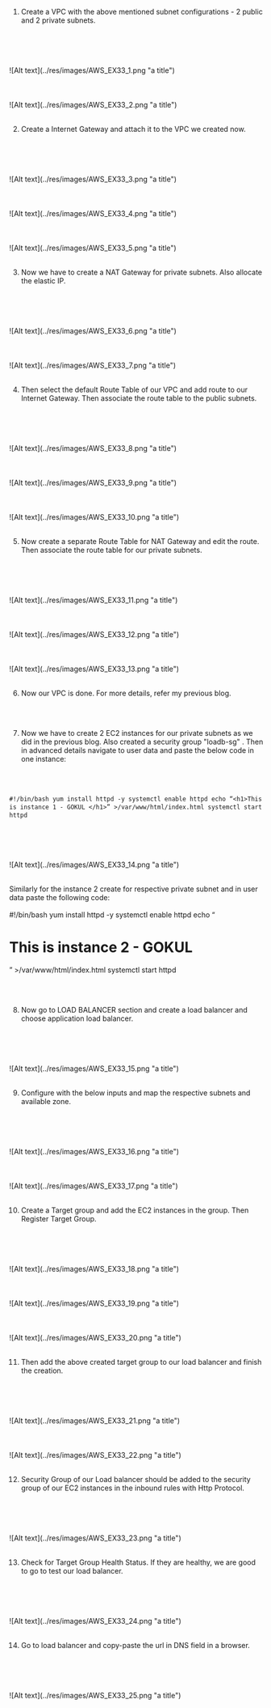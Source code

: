 1. Create a VPC with the above mentioned subnet configurations - 2 public and 2 private subnets.
<br>
<br>
<br>
<br>
<span >![Alt text](../res/images/AWS_EX33_1.png "a title")</span>
<br>
<br>
<br>
<br>
<span >![Alt text](../res/images/AWS_EX33_2.png "a title")</span>
<br>
<br>

2. Create a Internet Gateway and attach it to the VPC we created now.
<br>
<br>
<br>
<br>
<span>![Alt text](../res/images/AWS_EX33_3.png "a title")</span>
<br>
<br>
<br>
<br>
<span>![Alt text](../res/images/AWS_EX33_4.png "a title")</span>
<br>
<br>
<br>
<br>
<span>![Alt text](../res/images/AWS_EX33_5.png "a title")</span>
<br>
<br>

3. Now we have to create a NAT Gateway for private subnets. Also allocate the elastic IP.
<br>
<br>
<br>
<br>
<span >![Alt text](../res/images/AWS_EX33_6.png "a title")</span>
<br>
<br>
<br>
<br>
<span >![Alt text](../res/images/AWS_EX33_7.png "a title")</span>
<br>
<br>

4. Then select the default Route Table of our VPC and add route to our Internet Gateway. Then associate the route table to the public subnets.
<br>
<br>
<br>
<br>
<span >![Alt text](../res/images/AWS_EX33_8.png "a title")</span>
<br>
<br>
<br>
<br>
<span >![Alt text](../res/images/AWS_EX33_9.png "a title")</span>
<br>
<br>
<br>
<br>
<span >![Alt text](../res/images/AWS_EX33_10.png "a title")</span>
<br>
<br>

5. Now create a separate Route Table for NAT Gateway and edit the route. Then associate the route table for our private subnets.
<br>
<br>
<br>
<br>
<span >![Alt text](../res/images/AWS_EX33_11.png "a title")</span>
<br>
<br>
<br>
<br>
<span >![Alt text](../res/images/AWS_EX33_12.png "a title")</span>
<br>
<br>
<br>
<br>
<span >![Alt text](../res/images/AWS_EX33_13.png "a title")</span>
<br>
<br>

6. Now our VPC is done. For more details, refer my previous blog.
<br>
<br>

7. Now we have to create 2 EC2 instances for our private subnets as we did in the previous blog. Also created a security group "loadb-sg" . Then in advanced details navigate to user data and paste the below code in one instance:
<br>
<br>

    #!/bin/bash yum install httpd -y systemctl enable httpd echo “<h1>This is instance 1 - GOKUL </h1>” >/var/www/html/index.html systemctl start httpd

<br>
<br>
<br>
<br>
<span >![Alt text](../res/images/AWS_EX33_14.png "a title")</span>
<br>
<br>

Similarly for the instance 2 create for respective private subnet and in user data paste the following code:
<br>
<br>
    #!/bin/bash yum install httpd -y systemctl enable httpd echo “<h1>This is instance 2 - GOKUL </h1>” >/var/www/html/index.html systemctl start httpd

<br>
<br>

8. Now go to LOAD BALANCER section and create a load balancer and choose application load balancer.
<br>
<br>
<br>
<br>
<span >![Alt text](../res/images/AWS_EX33_15.png "a title")</span>
<br>
<br>

9. Configure with the below inputs and map the respective subnets and available zone.
<br>
<br>
<br>
<br>
<span >![Alt text](../res/images/AWS_EX33_16.png "a title")</span>
<br>
<br>
<br>
<br>
<span >![Alt text](../res/images/AWS_EX33_17.png "a title")</span>
<br>
<br>

10. Create a Target group and add the EC2 instances in the group. Then Register Target Group.
<br>
<br>
<br>
<br>
<span >![Alt text](../res/images/AWS_EX33_18.png "a title")</span>
<br>
<br>
<br>
<br>
<span >![Alt text](../res/images/AWS_EX33_19.png "a title")</span>
<br>
<br>
<br>
<br>
<span >![Alt text](../res/images/AWS_EX33_20.png "a title")</span>
<br>
<br>

11. Then add the above created target group to our load balancer and finish the creation.
<br>
<br>
<br>
<br>
<span >![Alt text](../res/images/AWS_EX33_21.png "a title")</span>
<br>
<br>
<br>
<br>
<span >![Alt text](../res/images/AWS_EX33_22.png "a title")</span>
<br>
<br>

12. Security Group of our Load balancer should be added to the security group of our EC2 instances in the inbound rules with Http Protocol.
<br>
<br>
<br>
<br>
<span >![Alt text](../res/images/AWS_EX33_23.png "a title")</span>
<br>
<br>

13. Check for Target Group Health Status. If they are healthy, we are good to go to test our load balancer.
<br>
<br>
<br>
<br>
<span >![Alt text](../res/images/AWS_EX33_24.png "a title")</span>
<br>
<br>

14. Go to load balancer and copy-paste the url in DNS field in a browser.
<br>
<br>
<br>
<br>
<span >![Alt text](../res/images/AWS_EX33_25.png "a title")</span>
<br>
<br>

